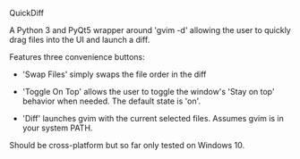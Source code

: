 QuickDiff

A Python 3 and PyQt5 wrapper around 'gvim -d' allowing the user to quickly drag files into the UI and launch a diff.

Features three convenience buttons:

* 'Swap Files' simply swaps the file order in the diff

* 'Toggle On Top' allows the user to toggle the window's 'Stay on top' behavior when needed.  The default state is 'on'.

* 'Diff' launches gvim with the current selected files.  Assumes gvim is in your system PATH.

Should be cross-platform but so far only tested on Windows 10.
